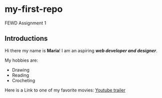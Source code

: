 # my-first-repo
FEWD Assignment 1

## Introductions
Hi there my name is **Maria**! I am an aspiring _**web developer and designer**_.

My hobbies are:
* Drawing
* Reading
* Crocheting

Here is a Link to one of my favorite movies:
[Youtube trailer](https://www.youtube.com/watch?v=1jLOOCADTGs) 
